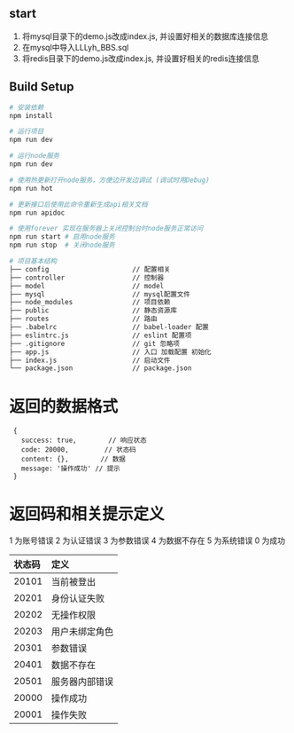 ## start
1. 将mysql目录下的demo.js改成index.js, 并设置好相关的数据库连接信息
2. 在mysql中导入LLLyh_BBS.sql
33. 将redis目录下的demo.js改成index.js, 并设置好相关的redis连接信息

## Build Setup
``` bash
# 安装依赖
npm install

# 运行项目
npm run dev

# 运行node服务
npm run dev

# 使用热更新打开node服务，方便边开发边调试 (调试时用Debug)
npm run hot

# 更新接口后使用此命令重新生成api相关文档
npm run apidoc

# 使用forever 实现在服务器上关闭控制台时node服务正常访问
npm run start # 启用node服务
npm run stop  # 关闭node服务

# 项目基本结构
├── config                     // 配置相关
├── controller                 // 控制器
├── model                      // model
├── mysql                      // mysql配置文件
├── node_modules               // 项目依赖
├── public                     // 静态资源库
├── routes                     // 路由
├── .babelrc                   // babel-loader 配置
├── eslintrc.js                // eslint 配置项
├── .gitignore                 // git 忽略项
├── app.js                     // 入口 加载配置 初始化
├── index.js                   // 启动文件
└── package.json               // package.json
```

# 返回的数据格式
```
 {
   success: true,        // 响应状态
   code: 20000,         // 状态码
   content: {},        // 数据
   message: '操作成功' // 提示
 }
```
# 返回码和相关提示定义
1 为账号错误
2 为认证错误
3 为参数错误
4 为数据不存在
5 为系统错误
0 为成功

|状态码|定义|
|:----|:---|
|20101|当前被登出|
|20201|身份认证失败|
|20202|无操作权限|
|20203|用户未绑定角色|
|20301|参数错误|
|20401|数据不存在|
|20501|服务器内部错误|
|20000|操作成功|
|20001|操作失败|
